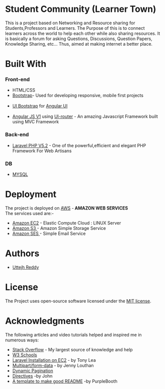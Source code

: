 <h1>Student Community <b>(Learner Town)</b></h1>
This is a project based on Networking and Resource sharing for Students,Professors and Learners. The Purpose of this is to connect
learners across the world to help each other while also sharing resources. It is basically a forum for asking Questions, Discussions,
Question Papers, Knowledge Sharing, etc... Thus, aimed at making internet a better place.

<h1>Built With</h1>
<h3>Front-end</h3>
<ul>
<li>HTML/CSS<br></li>
<li><a href="http://getbootstrap.com/">Bootstrap</a>- Used for developing responsive, mobile first projects</li><br> 
<li><a href="https://angular-ui.github.io/bootstrap/">UI Bootstrap</a> for <a href="https://angular-ui.github.io/">Angular UI</a></li><br>
<li><a href="https://angularjs.org/">Angular JS V1</a> using <a href="https://ui-router.github.io/ng1/"> UI-router</a> - An amazing Javascript Framework built using MVC Framework</li>

</ul>

<h3>Back-end</h3>
<ul>
<li><a href="https://laravel.com/">Laravel PHP V5.2</a> - One of the powerful,efficient and elegant PHP Framework For Web Artisans</li>
</ul>

<h3>DB</h3>
<ul>
<li><a href="https://www.mysql.com/">MYSQL</a></li>
</ul>

<h1>Deployment</h1>
The project is deployed on <a href="https://aws.amazon.com/">AWS</a> -<b> AMAZON WEB SERVICES</b><br>
The services used are:-
<ul>
<li><a href="https://aws.amazon.com/ec2/">Amazon EC2</a> - Elastic Compute Cloud : LINUX Server</li>
<li><a href="https://aws.amazon.com/s3/">Amazon S3 </a>- Amazon Simple Storage Service</li>
<li><a href="https://aws.amazon.com/ses/">Amazon SES </a>- Simple Email Service </li>
</ul>

<h1>Authors</h1>
<ul>
<li><a href="https://github.com/uttejh" >Uttejh Reddy</a></li>
</ul>

<h1>License</h1>
The Project uses open-source software licensed under the <a href="https://opensource.org/licenses/MIT"> MIT license</a>.

<h1>Acknowledgments</h1>
The following articles and video tutorials helped and inspired me in numerous ways:
<ul>
<li>
  <a href="https://stackoverflow.com/">Stack Overflow</a> - My largest source of knowledge and help
</li>
<li>
  <a href="https://www.w3schools.com/">W3 Schools</a>
</li>
<li>
  <a href="http://www.tonylea.com/2013/installing-laravel-on-amazon-ec2/">Laravel Installation on EC2</a>
  - by Tony Lea
</li>
<li>
  <a href="https://www.uncorkedstudios.com/blog/multipartformdata-file-upload-with-angularjs/">Multipart/form-data</a>
  - by Jenny Louthan
</li>
<li>
  <a href="https://blog.kettle.io/dynamic-pagination-angularjs-laravel/">Dynamic Pagination</a>
</li>
<li>
  <a href="https://egghead.io/lessons/angularjs-first-directive">Directives</a>
  -by John
</li>
<li>
  <a href="https://gist.github.com/PurpleBooth/109311bb0361f32d87a2">A template to make good README</a>
  -by PurpleBooth
</li>
</ul>
